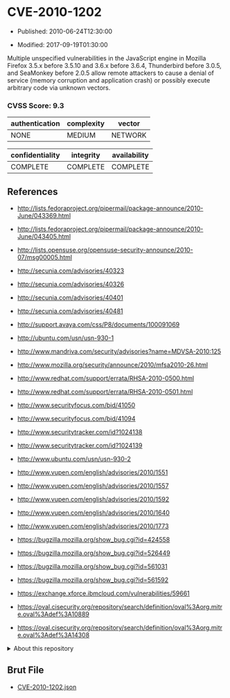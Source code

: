 # CVE-2010-1202

- Published: 2010-06-24T12:30:00

- Modified: 2017-09-19T01:30:00

Multiple unspecified vulnerabilities in the JavaScript engine in Mozilla Firefox 3.5.x before 3.5.10 and 3.6.x before 3.6.4, Thunderbird before 3.0.5, and SeaMonkey before 2.0.5 allow remote attackers to cause a denial of service (memory corruption and application crash) or possibly execute arbitrary code via unknown vectors.

### CVSS Score: **9.3**

| authentication | complexity | vector |
| --- | --- | --- |
| NONE | MEDIUM | NETWORK |

| confidentiality | integrity | availability |
| --- | --- | --- |
| COMPLETE | COMPLETE | COMPLETE |

## References

* http://lists.fedoraproject.org/pipermail/package-announce/2010-June/043369.html

* http://lists.fedoraproject.org/pipermail/package-announce/2010-June/043405.html

* http://lists.opensuse.org/opensuse-security-announce/2010-07/msg00005.html

* http://secunia.com/advisories/40323

* http://secunia.com/advisories/40326

* http://secunia.com/advisories/40401

* http://secunia.com/advisories/40481

* http://support.avaya.com/css/P8/documents/100091069

* http://ubuntu.com/usn/usn-930-1

* http://www.mandriva.com/security/advisories?name=MDVSA-2010:125

* http://www.mozilla.org/security/announce/2010/mfsa2010-26.html

* http://www.redhat.com/support/errata/RHSA-2010-0500.html

* http://www.redhat.com/support/errata/RHSA-2010-0501.html

* http://www.securityfocus.com/bid/41050

* http://www.securityfocus.com/bid/41094

* http://www.securitytracker.com/id?1024138

* http://www.securitytracker.com/id?1024139

* http://www.ubuntu.com/usn/usn-930-2

* http://www.vupen.com/english/advisories/2010/1551

* http://www.vupen.com/english/advisories/2010/1557

* http://www.vupen.com/english/advisories/2010/1592

* http://www.vupen.com/english/advisories/2010/1640

* http://www.vupen.com/english/advisories/2010/1773

* https://bugzilla.mozilla.org/show_bug.cgi?id=424558

* https://bugzilla.mozilla.org/show_bug.cgi?id=526449

* https://bugzilla.mozilla.org/show_bug.cgi?id=561031

* https://bugzilla.mozilla.org/show_bug.cgi?id=561592

* https://exchange.xforce.ibmcloud.com/vulnerabilities/59661

* https://oval.cisecurity.org/repository/search/definition/oval%3Aorg.mitre.oval%3Adef%3A10889

* https://oval.cisecurity.org/repository/search/definition/oval%3Aorg.mitre.oval%3Adef%3A14308

<details>
<summary>About this repository</summary> 

  This repository is part of the project [Live Hack CVE](https://github.com/Live-Hack-CVE). Main website can be found [www.live-hack.org](https://www.live-hack.org) 
  
  Made by [Sn0wAlice](https://github.com/Sn0wAlice) for the people that care about security and need to have a feed of the latest CVEs. Hope you enjoy it, don't forget to star the repo and follow me on [Twitter](https://twitter.com/Sn0wAlice) and [Github](https://github.com/Sn0wAlice). And that is my [personnal website](https://www.alice-snow.me/)

  - [Home Page](https://github.com/Live-Hack-CVE)
  - [Framework](https://github.com/Live-Hack-CVE/cve-framework)
  - [CVE database](https://github.com/Live-Hack-CVE/full_database)
  - [Changelog](https://github.com/Live-Hack-CVE/Changelog)
</details>

## Brut File

* [CVE-2010-1202.json](https://raw.githubusercontent.com/Live-Hack-CVE/full_database/main/cves/2010/CVE-2010-1202.json)

